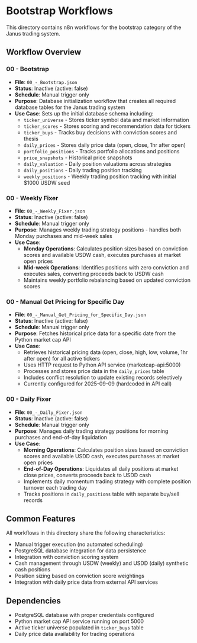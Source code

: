 # Bootstrap Workflows

This directory contains n8n workflows for the bootstrap category of the Janus trading system.

## Workflow Overview

### 00 - Bootstrap
- **File**: `00_-_Bootstrap.json`
- **Status**: Inactive (active: false)
- **Schedule**: Manual trigger only
- **Purpose**: Database initialization workflow that creates all required database tables for the Janus trading system
- **Use Case**: Sets up the initial database schema including:
  - `ticker_universe` - Stores ticker symbol data and market information
  - `ticker_scores` - Stores scoring and recommendation data for tickers
  - `ticker_buys` - Tracks buy decisions with conviction scores and thesis
  - `daily_prices` - Stores daily price data (open, close, 1hr after open)
  - `portfolio_positions` - Tracks portfolio allocations and positions
  - `price_snapshots` - Historical price snapshots
  - `daily_valuation` - Daily position valuations across strategies
  - `daily_positions` - Daily trading position tracking
  - `weekly_positions` - Weekly trading position tracking with initial $1000 USDW seed

### 00 - Weekly Fixer
- **File**: `00_-_Weekly_Fixer.json`
- **Status**: Inactive (active: false)
- **Schedule**: Manual trigger only
- **Purpose**: Manages weekly trading strategy positions - handles both Monday purchases and mid-week sales
- **Use Case**: 
  - **Monday Operations**: Calculates position sizes based on conviction scores and available USDW cash, executes purchases at market open prices
  - **Mid-week Operations**: Identifies positions with zero conviction and executes sales, converting proceeds back to USDW cash
  - Maintains weekly portfolio rebalancing based on updated conviction scores

### 00 - Manual Get Pricing for Specific Day
- **File**: `00_-_Manual_Get_Pricing_for_Specific_Day.json`
- **Status**: Inactive (active: false)
- **Schedule**: Manual trigger only
- **Purpose**: Fetches historical price data for a specific date from the Python market cap API
- **Use Case**: 
  - Retrieves historical pricing data (open, close, high, low, volume, 1hr after open) for all active tickers
  - Uses HTTP request to Python API service (marketcap-api:5000)
  - Processes and stores price data in the `daily_prices` table
  - Includes conflict resolution to update existing records selectively
  - Currently configured for 2025-09-09 (hardcoded in API call)

### 00 - Daily Fixer
- **File**: `00_-_Daily_Fixer.json`
- **Status**: Inactive (active: false)
- **Schedule**: Manual trigger only
- **Purpose**: Manages daily trading strategy positions for morning purchases and end-of-day liquidation
- **Use Case**:
  - **Morning Operations**: Calculates position sizes based on conviction scores and available USDD cash, executes purchases at market open prices
  - **End-of-Day Operations**: Liquidates all daily positions at market close prices, converts proceeds back to USDD cash
  - Implements daily momentum trading strategy with complete position turnover each trading day
  - Tracks positions in `daily_positions` table with separate buy/sell records

## Common Features

All workflows in this directory share the following characteristics:
- Manual trigger execution (no automated scheduling)
- PostgreSQL database integration for data persistence
- Integration with conviction scoring system
- Cash management through USDW (weekly) and USDD (daily) synthetic cash positions
- Position sizing based on conviction score weightings
- Integration with daily price data from external API services

## Dependencies

- PostgreSQL database with proper credentials configured
- Python market cap API service running on port 5000
- Active ticker universe populated in `ticker_buys` table
- Daily price data availability for trading operations